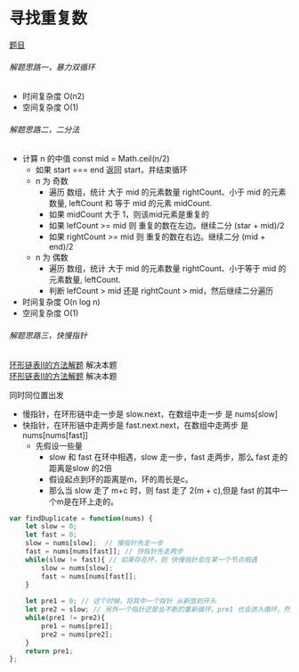 # 寻找重复数
[题目](https://leetcode.cn/leetbook/read/top-interview-questions-hard/xwz4lj/)  

###### 解题思路一，暴力双循环
- 时间复杂度 O(n2)
- 空间复杂度 O(1)

###### 解题思路二，二分法
- 计算 n 的中值 const mid = Math.ceil(n/2)
  - 如果 start === end 返回 start，并结束循环
  - n 为 奇数
    - 遍历 数组，统计 大于 mid 的元素数量 rightCount、小于 mid 的元素数量, leftCount 和 等于 mid 的元素 midCount.
    - 如果 midCount 大于 1，则该mid元素是重复的
    - 如果 lefCount >= mid 则 重复的数在左边。继续二分 (star + mid)/2
    - 如果 rightCount >= mid 则 重复的数在右边。继续二分 (mid + end)/2
  - n 为 偶数
    - 遍历 数组，统计 大于 mid 的元素数量 rightCount、小于等于 mid 的元素数量, leftCount.
    - 判断 lefCount > mid 还是 rightCount > mid，然后继续二分遍历
- 时间复杂度 O(n log n)
- 空间复杂度 O(1)

###### 解题思路三，快慢指针
[环形链表II的方法解题](https://leetcode.cn/problems/find-the-duplicate-number/solution/287xun-zhao-zhong-fu-shu-by-kirsche/) 解决本题   
[环形链表II的方法解题](https://leetcode.cn/problems/find-the-duplicate-number/solution/kuai-man-zhi-zhen-de-jie-shi-cong-damien_undoxie-d/)  解决本题 

同时同位置出发  
- 慢指针，在环形链中走一步是 slow.next，在数组中走一步 是 nums[slow]
- 快指针，在环形链中走两步是 fast.next.next，在数组中走两步 是 nums[nums[fast]]
  - 先假设一些量
    - slow 和 fast 在环中相遇，slow 走一步，fast 走两步，那么 fast 走的距离是slow 的2倍
    - 假设起点到环的距离是m，环的周长是c。
    - 那么当 slow 走了 m+c 时，则 fast 走了 2(m + c),但是 fast 的其中一个m是在环上走的。

```js
var findDuplicate = function(nums) {
    let slow = 0;
    let fast = 0;
    slow = nums[slow];  // 慢指针先走一步
    fast = nums[nums[fast]]; // 快指针先走两步
    while(slow != fast){ // 如果存在环，则 快慢指针会在某一个节点相遇
        slow = nums[slow];
        fast = nums[nums[fast]];
    }
    
    let pre1 = 0; // 这个时候，将其中一个指针 从新放到开头
    let pre2 = slow; // 另外一个指针还是会不断的重新循环，pre1 也会进入循环，然后判断两个值相同的时候，就是重复值。
    while(pre1 != pre2){
        pre1 = nums[pre1];
        pre2 = nums[pre2];
    }
    return pre1;
};
```